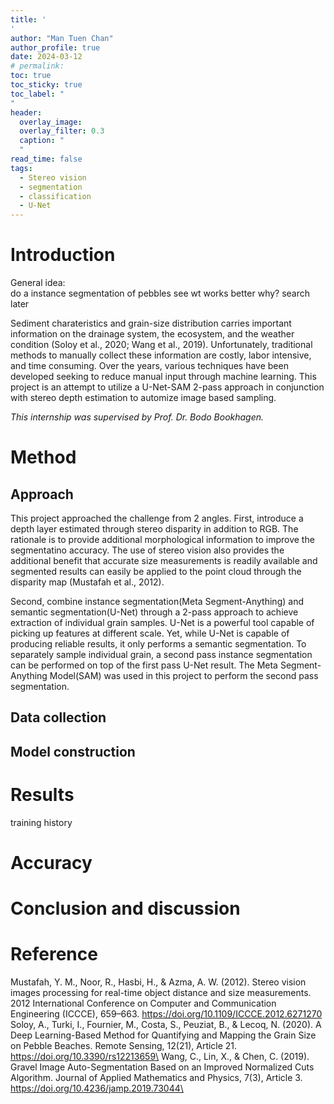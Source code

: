 ```yaml
---
title: '
'
author: "Man Tuen Chan"
author_profile: true
date: 2024-03-12
# permalink:
toc: true
toc_sticky: true
toc_label: "
"
header:
  overlay_image: 
  overlay_filter: 0.3
  caption: "
  "
read_time: false
tags:
  - Stereo vision
  - segmentation
  - classification
  - U-Net
---
```


# Introduction
General idea:\
do a instance segmentation of pebbles see wt works better
why? search later

Sediment charateristics and grain-size distribution carries important information on the drainage system, the ecosystem, and the weather condition (Soloy et al., 2020; Wang et al., 2019). Unfortunately, traditional methods to manually collect these information are costly, labor intensive, and time consuming. Over the years, various techniques have been developed seeking to reduce manual input through machine learning. This project is an attempt to utilize a U-Net-SAM 2-pass approach in conjunction with stereo depth estimation to automize image based sampling. 

*This internship was supervised by Prof. Dr. Bodo Bookhagen.*

# Method
## Approach
This project approached the challenge from 2 angles. First, introduce a depth layer estimated through stereo disparity in addition to RGB. The rationale is to provide additional morphological information to improve the segmentatino accuracy. The use of stereo vision also provides the additional benefit that accurate size measurements is readily available and segmented results can easily be applied to the point cloud through the disparity map (Mustafah et al., 2012). 

Second, combine instance segmentation(Meta Segment-Anything) and semantic segmentation(U-Net) through a 2-pass approach to achieve extraction of individual grain samples. U-Net is a powerful tool capable of picking up features at different scale. Yet, while U-Net is capable of producing reliable results, it only performs a semantic segmentation. To separately sample individual grain, a second pass instance segmentation can be performed on top of the first pass U-Net result. The Meta Segment-Anything Model(SAM) was used in this project to perform the second pass segmentation.

## Data collection

## Model construction

# Results
training history
# Accuracy

# Conclusion and discussion

# Reference
Mustafah, Y. M., Noor, R., Hasbi, H., & Azma, A. W. (2012). Stereo vision images processing for real-time object distance and size measurements. 2012 International Conference on Computer and Communication Engineering (ICCCE), 659–663. https://doi.org/10.1109/ICCCE.2012.6271270
Soloy, A., Turki, I., Fournier, M., Costa, S., Peuziat, B., & Lecoq, N. (2020). A Deep Learning-Based Method for Quantifying and Mapping the Grain Size on Pebble Beaches. Remote Sensing, 12(21), Article 21. https://doi.org/10.3390/rs12213659\
Wang, C., Lin, X., & Chen, C. (2019). Gravel Image Auto-Segmentation Based on an Improved Normalized Cuts Algorithm. Journal of Applied Mathematics and Physics, 7(3), Article 3. https://doi.org/10.4236/jamp.2019.73044\
